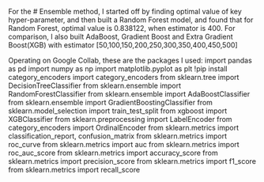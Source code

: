 For the # Ensemble method, I started off by finding optimal value of key hyper-parameter, and then built a Random Forest model, and found that for Random Forest, optimal value is 0.838122, when estimator is 400. For comparison, I also built AdaBoost, Gradient Boost and Extra Gradient Boost(XGB) with estimator [50,100,150,200,250,300,350,400,450,500]

Operating on Google Collab, these are the packages I used:
import pandas as pd
import numpy as np
import matplotlib.pyplot as plt
!pip install category_encoders
import category_encoders
from sklearn.tree import DecisionTreeClassifier
from sklearn.ensemble import RandomForestClassifier
from sklearn.ensemble import AdaBoostClassifier
from sklearn.ensemble import GradientBoostingClassifier
from sklearn.model_selection import train_test_split
from xgboost import XGBClassifier
from sklearn.preprocessing import LabelEncoder
from category_encoders import OrdinalEncoder
from sklearn.metrics import classification_report, confusion_matrix
from sklearn.metrics import roc_curve
from sklearn.metrics import auc
from sklearn.metrics import roc_auc_score
from sklearn.metrics import accuracy_score
from sklearn.metrics import precision_score
from sklearn.metrics import f1_score
from sklearn.metrics import recall_score
